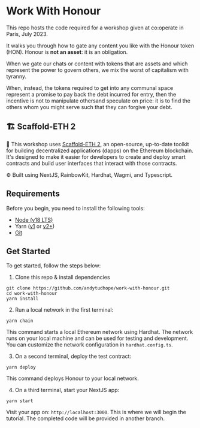 # Work With Honour

This repo hosts the code required for a workshop given at co:operate in Paris, July 2023. 

It walks you through how to gate any content you like with the Honour token (HON). Honour is **not an asset**: it is an obligation. 

When we gate our chats or content with tokens that are assets and which represent the power to govern others, we mix the worst of capitalism with tyranny. 

When, instead, the tokens required to get into any communal space represent a promise to pay back the debt incurred for entry, then the incentive is not to manipulate othersand speculate on price: it is to find the others whom you might serve such that they can forgive your debt. 

## 🏗 Scaffold-ETH 2

🧪 This workshop uses [Scaffold-ETH 2](https://github.com/scaffold-eth/scaffold-eth-2/), an open-source, up-to-date toolkit for building decentralized applications (dapps) on the Ethereum blockchain. It's designed to make it easier for developers to create and deploy smart contracts and build user interfaces that interact with those contracts.

⚙️ Built using NextJS, RainbowKit, Hardhat, Wagmi, and Typescript.

## Requirements

Before you begin, you need to install the following tools:

- [Node (v18 LTS)](https://nodejs.org/en/download/)
- Yarn ([v1](https://classic.yarnpkg.com/en/docs/install/) or [v2+](https://yarnpkg.com/getting-started/install))
- [Git](https://git-scm.com/downloads)

## Get Started

To get started, follow the steps below:

1. Clone this repo & install dependencies

```
git clone https://github.com/andytudhope/work-with-honour.git
cd work-with-honour
yarn install
```

2. Run a local network in the first terminal:

```
yarn chain
```

This command starts a local Ethereum network using Hardhat. The network runs on your local machine and can be used for testing and development. You can customize the network configuration in `hardhat.config.ts`.

3. On a second terminal, deploy the test contract:

```
yarn deploy
```

This command deploys Honour to your local network.

4. On a third terminal, start your NextJS app:

```
yarn start
```

Visit your app on: `http://localhost:3000`. This is where we will begin the tutorial. The completed code will be provided in another branch.